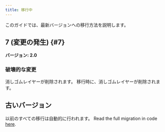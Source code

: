 ```yaml
---
title: 移行中
---
```


このガイドでは、最新バージョンへの移行方法を説明します。

## 7 (変更の発生) {#7}

**バージョン: 2.0**

### 破壊的な変更

消しゴムレイヤーが削除されます。 移行時に、消しゴムレイヤーが削除されます。

## 古いバージョン

以前のすべての移行は自動的に行われます。
Read the full migration in code [here](https://github.com/LinwoodDev/Butterfly/blob/95825da4ebbf9ded392c863da577666dbcdda45c/app/lib/models/converter.dart#L17).
